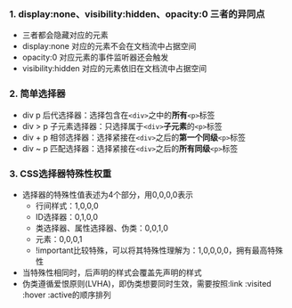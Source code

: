### 1. display:none、visibility:hidden、opacity:0 三者的异同点
+ 三者都会隐藏对应的元素
+ display:none 对应的元素不会在文档流中占据空间
+ opacity:0 对应元素的事件监听器还会触发
+ visibility:hidden 对应的元素依旧在文档流中占据空间

### 2. 简单选择器
+ div p 后代选择器：选择包含在`<div>`之中的**所有**`<p>`标签
+ div > p 子元素选择器：只选择属于`<div>`**子元素**的`<p>`标签
+ div + p 相邻选择器：选择紧接在`<div>`之后的**第一个同级**`<p>`标签
+ div ~ p 匹配选择器：选择紧接在`<div>`之后的**所有同级**`<p>`标签

### 3. CSS选择器特殊性权重
+ 选择器的特殊性值表述为4个部分，用0,0,0,0表示
    + 行间样式：1,0,0,0
    + ID选择器：0,1,0,0
    + 类选择器、属性选择器、伪类：0,0,1,0
    + 元素：0,0,0,1
    + !important比较特殊，可以将其特殊性理解为：1,0,0,0,0，拥有最高特殊性
+ 当特殊性相同时，后声明的样式会覆盖先声明的样式
+ 伪类遵循爱恨原则(LVHA)，即伪类想要同时生效，需要按照:link :visited :hover :active的顺序排列





